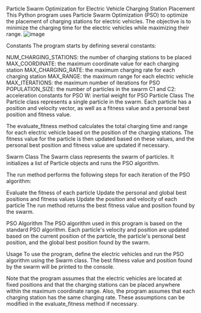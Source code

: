 Particle Swarm Optimization for Electric Vehicle Charging Station Placement
This Python program uses Particle Swarm Optimization (PSO) to optimize the placement of charging stations for electric vehicles. The objective is to minimize the charging time for the electric vehicles while maximizing their range.
![image](https://user-images.githubusercontent.com/77532204/232150350-d6b36f47-32db-4431-9c7e-be721641d484.png)


Constants
The program starts by defining several constants:

NUM_CHARGING_STATIONS: the number of charging stations to be placed
MAX_COORDINATE: the maximum coordinate value for each charging station
MAX_CHARGING_RATE: the maximum charging rate for each charging station
MAX_RANGE: the maximum range for each electric vehicle
MAX_ITERATIONS: the maximum number of iterations for PSO
POPULATION_SIZE: the number of particles in the swarm
C1 and C2: acceleration constants for PSO
W: inertial weight for PSO
Particle Class
The Particle class represents a single particle in the swarm. Each particle has a position and velocity vector, as well as a fitness value and a personal best position and fitness value.

The evaluate_fitness method calculates the total charging time and range for each electric vehicle based on the position of the charging stations. The fitness value for the particle is then updated based on these values, and the personal best position and fitness value are updated if necessary.

Swarm Class
The Swarm class represents the swarm of particles. It initializes a list of Particle objects and runs the PSO algorithm.

The run method performs the following steps for each iteration of the PSO algorithm:

Evaluate the fitness of each particle
Update the personal and global best positions and fitness values
Update the position and velocity of each particle
The run method returns the best fitness value and position found by the swarm.

PSO Algorithm
The PSO algorithm used in this program is based on the standard PSO algorithm. Each particle's velocity and position are updated based on the current position of the particle, the particle's personal best position, and the global best position found by the swarm.

Usage
To use the program, define the electric vehicles and run the PSO algorithm using the Swarm class. The best fitness value and position found by the swarm will be printed to the console.

Note that the program assumes that the electric vehicles are located at fixed positions and that the charging stations can be placed anywhere within the maximum coordinate range. Also, the program assumes that each charging station has the same charging rate. These assumptions can be modified in the evaluate_fitness method if necessary.
